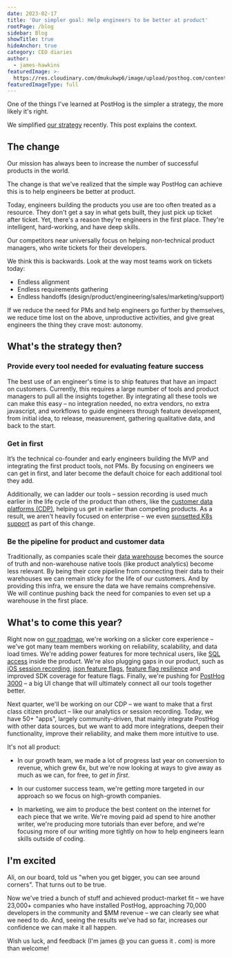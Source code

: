 ```yaml
---
date: 2023-02-17
title: 'Our simpler goal: Help engineers to be better at product'
rootPage: /blog
sidebar: Blog
showTitle: true
hideAnchor: true
category: CEO diaries
author:
  - james-hawkins
featuredImage: >-
  https://res.cloudinary.com/dmukukwp6/image/upload/posthog.com/contents/images/blog/posthog-ceo-diary-blog.png
featuredImageType: full
---
```


One of the things I've learned at PostHog is the simpler a strategy, the more likely it's right.

We simplified [our strategy](../handbook/strategy/overview) recently. This post explains the context.

## The change

Our mission has always been to increase the number of successful products in the world.

The change is that we've realized that the simple way PostHog can achieve this is to help engineers be better at product.

Today, engineers building the products you use are too often treated as a resource. They don't get a say in what gets built, they just pick up ticket after ticket. Yet, there's a reason they're engineers in the first place. They're intelligent, hard-working, and have deep skills.

Our competitors near universally focus on helping non-technical product managers, who write tickets for their developers.

We think this is backwards. Look at the way most teams work on tickets today:

* Endless alignment
* Endless requirements gathering
* Endless handoffs (design/product/engineering/sales/marketing/support)

If we reduce the need for PMs and help engineers go further by themselves, we reduce time lost on the above, unproductive activities, and give great engineers the thing they crave most: autonomy.

## What's the strategy then?

### Provide every tool needed for evaluating feature success

The best use of an engineer's time is to ship features that have an impact on customers. Currently, this requires a large number of tools and product managers to pull all the insights together. By integrating all these tools we can make this easy – no integration needed, no extra vendors, no extra javascript, and workflows to guide engineers through feature development, from initial idea, to release, measurement, gathering qualitative data, and back to the start.

### Get in first

It’s the technical co-founder and early engineers building the MVP and integrating the first product tools, not PMs. By focusing on engineers we can get in first, and later become the default choice for each additional tool they add. 

Additionally, we can ladder our tools – session recording is used much earlier in the life cycle of the product than others, like the [customer data platforms (CDP)](/blog/cdp-vs-data-warehouse), helping us get in earlier than competing products. As a result, we aren't heavily focused on enterprise – we even [sunsetted K8s support](sunsetting-helm-support-posthog) as part of this change.

### Be the pipeline for product and customer data

Traditionally, as companies scale their [data warehouse](/blog/data-warehouse-at-posthog) becomes the source of truth and non-warehouse native tools (like product analytics) become less relevant. By being their core pipeline from connecting their data to their warehouses we can remain sticky for the life of our customers. And by providing this infra, we ensure the data we have remains comprehensive. We will continue pushing back the need for companies to even set up a warehouse in the first place.

## What's to come this year?

Right now on [our roadmap](/roadmap), we're working on a slicker core experience –  we've got many team members working on reliability, scalability, and data load times. We're adding power features for more technical users, like [SQL access](https://github.com/PostHog/meta/issues/81) inside the product. We're also plugging gaps in our product, such as [iOS session recording](https://github.com/PostHog/posthog/issues/12344), [json feature flags](https://github.com/PostHog/posthog/pull/13623), [feature flag resilience](https://github.com/PostHog/posthog/issues/13601) and improved SDK coverage for feature flags. Finally, we're pushing for [PostHog 3000](https://github.com/PostHog/posthog/issues/12923) – a big UI change that will ultimately connect all our tools together better.

Next quarter, we'll be working on our CDP – we want to make that a first class citizen product – like our analytics or session recording. Today, we have 50+ "apps", largely community-driven, that mainly integrate PostHog with other data sources, but we want to add more integrations, deepen their functionality, improve their reliability, and make them more intuitive to use.

It's not all product: 

- In our growth team, we made a lot of progress last year on conversion to revenue, which grew 6x, but we're now looking at ways to give away as much as we can, for free, to _get in first_. 

- In our customer success team, we're getting more targeted in our approach so we focus on high-growth companies.

- In marketing, we aim to produce the best content on the internet for each piece that we write. We're moving paid ad spend to hire another writer, we're producing more tutorials than ever before, and we're focusing more of our writing more tightly on how to help engineers learn skills outside of coding.

## I'm excited

Ali, on our board, told us "when you get bigger, you can see around corners". That turns out to be true. 

Now we've tried a bunch of stuff and achieved product-market fit – we have 23,000+ companies who have installed PostHog, approaching 70,000 developers in the community and $MM revenue – we can clearly see what we need to do. And, seeing the results we've had so far, increases our confidence we can make it all happen.

Wish us luck, and feedback (I'm james @ you can guess it . com) is more than welcome!

<NewsletterForm />
